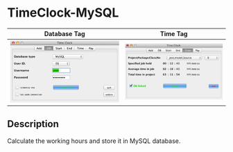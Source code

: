 # TimeClock-MySQL

Database Tag  |  Time Tag
:------------:|:------------:
![](https://github.com/gaborkolozsy/TimeClock-MySQL/blob/develop/TimeClock-MySQL/Resources/TimeClock-DB.png) | ![](https://github.com/gaborkolozsy/TimeClock-MySQL/blob/develop/TimeClock-MySQL/Resources/TimeClock-Time.png)

## Description
Calculate the working hours and store it in MySQL database.
